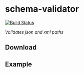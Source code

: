 # schema-validator

[![Build Status](https://travis-ci.org/makintsian/schema-validator.svg?branch=master)](https://travis-ci.org/makintsian/schema-validator)

_Validates json and xml paths_

## Download

## Example
